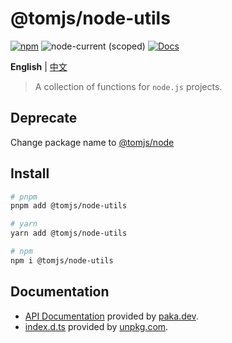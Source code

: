 # @tomjs/node-utils

[![npm](https://img.shields.io/npm/v/@tomjs/node-utils)](https://www.npmjs.com/package/@tomjs/node-utils) ![node-current (scoped)](https://img.shields.io/node/v/@tomjs/node-utils) [![Docs](https://www.paka.dev/badges/v0/cute.svg)](https://www.paka.dev/npm/@tomjs/node-utils)

**English** | [中文](./README.zh_CN.md)

> A collection of functions for `node.js` projects.

## Deprecate

Change package name to [@tomjs/node](https://www.npmjs.com/package/@tomjs/node)

## Install

```bash
# pnpm
pnpm add @tomjs/node-utils

# yarn
yarn add @tomjs/node-utils

# npm
npm i @tomjs/node-utils
```

## Documentation

- [API Documentation](https://paka.dev/npm/@tomjs/node-utils) provided by [paka.dev](https://paka.dev).
- [index.d.ts](https://www.unpkg.com/browse/@tomjs/node-utils/dist/index.d.ts) provided by [unpkg.com](https://www.unpkg.com).
